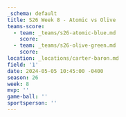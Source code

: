 ```yaml
---
_schema: default
title: S26 Week 8 - Atomic vs Olive
teams-score:
  - team: _teams/s26-atomic-blue.md
    score:
  - team: _teams/s26-olive-green.md
    score:
location: _locations/carter-baron.md
field: '1'
date: 2024-05-05 10:45:00 -0400
season: 26
week: 8
mvp: ''
game-ball: ''
sportsperson: ''
---
```

